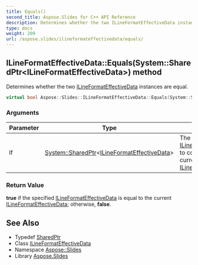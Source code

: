 ```yaml
---
title: Equals()
second_title: Aspose.Slides for C++ API Reference
description: Determines whether the two ILineFormatEffectiveData instances are equal.
type: docs
weight: 209
url: /aspose.slides/ilineformateffectivedata/equals/
---
```

## ILineFormatEffectiveData::Equals(System::SharedPtr\<ILineFormatEffectiveData\>) method


Determines whether the two [ILineFormatEffectiveData](../) instances are equal.

```cpp
virtual bool Aspose::Slides::ILineFormatEffectiveData::Equals(System::SharedPtr<ILineFormatEffectiveData> lf)=0
```


### Arguments

| Parameter | Type | Description |
| --- | --- | --- |
| lf | [System::SharedPtr](../../../system/sharedptr/)\<[ILineFormatEffectiveData](../)\> | The [ILineFormatEffectiveData](../) to compare with the current [ILineFormatEffectiveData](../). |

### Return Value

**true** if the specified [ILineFormatEffectiveData](../) is equal to the current [ILineFormatEffectiveData](../); otherwise, **false**.

## See Also

* Typedef [SharedPtr](../../../system/sharedptr/)
* Class [ILineFormatEffectiveData](../)
* Namespace [Aspose::Slides](../../)
* Library [Aspose.Slides](../../../)